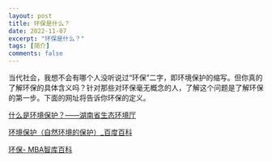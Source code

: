 ```yaml
---
layout: post
title: 环保是什么？
date: 2022-11-07
excerpt: "环保是什么？"
tags: [简介]
comments: false
---
```


当代社会，我想不会有哪个人没听说过“环保”二字，即环境保护的缩写。但你真的了解环保的具体含义吗？针对那些对环保毫无概念的人，了解这个问题是了解环保的第一步。下面的网址将告诉你环保的定义。

[什么是环境保护？——湖南省生态环境厅]( http://sthjt.hunan.gov.cn/sthjt/ztzl/lwhjr/hbzs/201206/t20120606_4632692.html)

[环境保护（自然环境的保护）_百度百科](https://baike.baidu.com/item/%E7%8E%AF%E5%A2%83%E4%BF%9D%E6%8A%A4/247307) 

[环保- MBA智库百科](https://wiki.mbalib.com/wiki/%E7%8E%AF%E4%BF%9D)